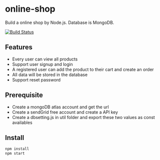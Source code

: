 # online-shop

Build a online shop by Node.js. Database is MongoDB.

[![Build Status](https://travis-ci.org/joemccann/dillinger.svg?branch=master)](https://travis-ci.org/joemccann/dillinger)

## Features

- Every user can view all products
- Support user signup and login
- A registered user can add the product to their cart and create an order
- All data will be stored in the database
- Support reset password

## Prerequisite
- Create a mongoDB atlas account and get the url
- Create a sendGrid free account and create a API key
- Create a dbsetting.js in util folder and export these two values as const availables


## Install
```sh
npm install
npm start
```
